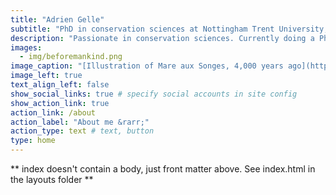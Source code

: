 ```yaml
---
title: "Adrien Gelle"
subtitle: "PhD in conservation sciences at Nottingham Trent University, School of Animal, Rural and Environmental Sciences"
description: "Passionate in conservation sciences. Currently doing a PhD to help improve monitoring techniques of endangered/vulnerable species."
images:
  - img/beforemankind.png
image_caption: "[Illustration of Mare aux Songes, 4,000 years ago](https://www.naturepl.com/stock-photo/illustration-of-mare-aux-songes-4000-years-ago-all-of-the-animals-in-this/search/detail-0_01561856.html). All of the animals in this image, apart from the Echo Parakeet (Psittacula eques), Pink pigeon (Nesoenas mayeri) Mauritius kestrel (Falco punctatus) and Mauritius fruit bat (Pteropus niger) are extinct. [**© Julian Hume**](https://www.naturepl.com/search?s=julian+hume)"
image_left: true
text_align_left: false
show_social_links: true # specify social accounts in site config
show_action_link: true
action_link: /about
action_label: "About me &rarr;"
action_type: text # text, button
type: home
---
```


** index doesn't contain a body, just front matter above.
See index.html in the layouts folder **
